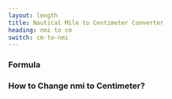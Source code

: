 ```yaml
---
layout: length
title: Nautical Mile to Centimeter Converter
heading: nmi to cm
switch: cm-to-nmi
---
```


<script>
  selectInput[10].selected = true
  selectOutput[3].selected = true
</script>

### Formula
<p id="formula"></p>

### How to Change nmi to Centimeter?
